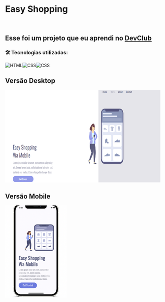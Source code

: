 <h1>Easy Shopping</h1>
<br>
<h2>Esse foi um projeto que eu aprendi no <a href="https://rodolfomori.com.br/devclub">DevClub</a></h2>

### 🛠️ Tecnologias utilizadas:

<img align="left" height="26px" alt="HTML" src="https://cdn-icons-png.flaticon.com/128/1051/1051277.png"/>
<img align="left" height="26px" alt="CSS" src="https://cdn-icons-png.flaticon.com/128/16020/16020753.png"/>
<img align="left" height="26px" alt="CSS" src="https://img.icons8.com/?size=48&id=9OGIyU8hrxW5&format=png"/>
<br>

<h2>Versão Desktop</h2>
<img src="https://github.com/eduardodevclub/easy-shopping/blob/main/assets/Desktop.png?raw=true" width="600" height="300"/>
<h2>Versão Mobile</h2>
<img src="https://github.com/eduardodevclub/easy-shopping/blob/main/assets/Mockup%20Mobile.png?raw=true" width="200" height="300"/>
<br>
